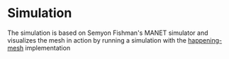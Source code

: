 # Simulation
The simulation is based on Semyon Fishman's MANET simulator and visualizes the mesh in action by running a simulation with the
[happening-mesh](https://github.com/htw-happening/happening/tree/master/mesh) implementation
